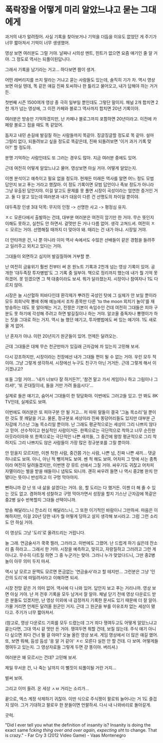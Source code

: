 # 폭락장을 어떻게 미리 알았느냐고 묻는 그대에게
 
과거의 내가 알려줬어. 사실 기록을 찾아보거나 기억을 더듬을 이유도 없었던 게 주기가 너무 짧아져서 기억이 너무 생생했어.
 
영상 보면 여러분도 그럴 거야. 날짜나 시의성 멘트, 힌트가 없으면 요즘 얘기인 줄 알 거야. 그 정도로 역사는 되풀이된답니다.
 
그래서 기록을 남기라는 거고... 하다보면 짬이 생겨. 
 
어떤 레버리지를 쓰지 말라는 거냐고 묻는 사람들도 있는데, 솔직히 기가 차. 역시 영상 보면 아실 텐데, 똑 같은 얘길 진짜 토씨하나 한 틀리고 물어오고, 내가 답해야 하는 거거든.
 
첫번째 시즌 1500여개 영상 중 극히 일부일 뿐인데도 그렇단 말이지. 채널 2개 합치면 2천 개가 넘는 영상에, 그 이전 카페와 블로그 역사까지 합치면 20년 기록이야. 
 
여러분은 방송만 기억하겠지만, 난 카페나 블로그까지 포함하면 20년이라고. 이전에 카페랑 블로그 접을 때도 똑 같았어.
 
돕자고 내민 손길에 발길질 하는 사람들까지 똑같아. 징글징글할 정도로 똑 같아. 설마 그럴리 없다, 되돌려보고 싶을 정도로 똑같은데, 진짜 되돌려보면 '이거 과거 기록 맞아?' 할 정도야.
 
분명 기억하는 사람인데도 또 그러는 경우도 많아. 지금 여러분 중에도 있어. 
 
근데 여전히 어떻게 알았느냐고 물어. 영상보면 아실 거야. 어떻게 알았는지.
 
이젠 분석이고 예측이고 필요 없을 정도야. 현재든 미래든 역사를 알면 어느 정도 모범 답안지 보고 푸는 거라고 했잖아. 이 정도 기록이면 모범 답안이나 족보 정도가 아니라 그냥 유출된 답안지야. 이걸 알고도 문제를 못 풀면 시장이 곡성이라는 엄연한 증거인 거고. 둘 다 알고 있는데 여러분과 내가 대응이 다른 건 선명도의 차이일 뿐이야. 
 
대두족장 인생 3대 덕목: 무지의 인정 -> 선명한 사고 -> 평정심 유지.
 
ㅈㄷ 모른다에서 출발하는 건데, 대부분 여러분은 여전히 암기만 한 거야. 무슨 뜻인지 이해도 못하고, 실천도 안 하면서. 겉멋만 든 거나 다름 없어. 생각 고쳐드셔. 여전히 ㅈㄷ 모르는 거야. 선명해질 때까지 더 맞아야 돼. 때리는 건 내가 아냐. 시장일 거야.
 
더 안타까운 건, 나 뿐 아니라 이미 역사 속에서도 수많은 선배들이 같은 경험을 들려주고 일러주고 외치고 있다는 거야.
 
그대들이 외면하고 심지어 발길질하며 거부할 뿐.
 
난 여전히 금융위기 훨씬 전부터 써 온 원노트 기록과 2천개 넘는 영상 기록이 있어. 공개한 '대두족장 투자병법'도 그 기록 중 일부야. 책으로 정리까지 했는데 내가 뭘 기억 못 하겠어. 못 믿겠으면 그 책 대충이라도 보셔. 뭐가 달라졌는지. 시장이나 참여자나 1도 다르지 않아. 
 
시장은 늘 시산혈하 피바다인데 환각제가 뿌려진 곡성인 탓에 그 실체가 안 보일 뿐이라 모두 희희낙락 뽕에 취해 예능에서 조차 종목만 다른 'to the moon 외치기 놀이'를 재방송하는 데도 못 알아채는 거고, 전쟁은 기본이 속임수인 건데 여전히 그대들은 피아 구분도 못 하기에 각성해 주려고 하면 발길질이나 하는 거야. 알코올 중독자나 뽕쟁이가 하는 짓을 그대로 하는 거지. 역시 늘 했던 얘기고, 투자병법에도 써 있는 얘기야. 1도 새로울 게 없어.
 
난 혼자가 아냐. 이런 20년지기 원군들이 있어. 언제든 달려오는.
 
근데 그대들은 대체 무슨 천군만마가 있길래 근자감에 차 있는지 고민해 보셔.
 
다시 강조하지만, 시장이라는 전장에선 내가 그대들 편이 될 수 없는 거야. 우린 모두 적이야. 그냥 그렇게 생각하셔. 시장에선 누구도 친구가 아닌 거거든. 근데 그렇게 해서 이기겠냐고?
 
또들 그럴 거야... '내가 너보다 잘 하거든?!', '참견 말고 가서 게임이나 하고 그림이나 그리셔!', '또 꼰대질이네, 들을 거만 가려 들읍시다'...
 
실제로 들은 얘기고, 숨어서 그대들이 한 뒷담화야. 이번에도 그러고들 있고. 안 봐도 8K TV인데, 실제로도 보여.
 
이번에도 여러분은 또 피아구분 안 될 거고... 저 따위 말들이 결국 '그놈 목소리'일 뿐이란 것도 못 깨달을 거고. 물론, 정규분포 세상이라 진짜 똥덩어리들도 있지만 대부분 근자감에 기스난 그놈 목소리일 뿐이야. 난 그래도 평균적으로는 세상이 그리 나쁘지 않다고 믿어. 산수적이고 현실적인 사람이거든. 한쪽으로는 극단적으로 착하고 너무 순진한 아웃라이아와 또 한쪽으로는 극단적인 나쁜 새끼들, 그 중간에 왕창 평균적으로 그리 착하지도 그리 나쁘지도 않은 사람들이 가장 많은 정규분포를 그릴 뿐이야.
 
안 믿을지 모르지만, 이젠 착한 사람, 중간쯤 가는 사람, 나쁜 넘, 진짜 나쁜 새끼... 댓글 하나로도 보여. 아니, 아닌 척 뺑끼쳐도 보여. 쎈 척 해도 보여. 어차피 그 맛에 사는 종특이라 여전히 달려들겠지만, 이번엔 걍 뮤트 선에서 그칠 거야. 싸우기도 귀찮고 어차피 자멸이라는 벌을 받을 애들이니 냅둬도 되니까. 괜히 싸우려 들면 나 역시 중2병 완치 안 됐다는 뜻이니 반성하고 이 구멍 막아야지. 
 
뻔하니까 걍 난 또 내 삶을 살겠다는 거야. 응, 할 도리는 다 했거든. 이젠 더 해 줄 수 있는 것도 없고. 겸허하게 성찰하고 구멍 막아가면서 성장을 할지 기스난 근자감에 똑같은 중2병 실수 반복할지 그대들 선택이니까.
 
방송 해달라느니 잔소리 더 해달라느니, 그 또한 이기적인 바람이니 그만하셔. 마음은 이해하지만, 이걸 20년 당한 내가 뭘 어떻게 당하고 살지 생각해 보시라고. 그럼 그런 소리도 안 하실 거야. 
 
이 영상도 그냥 '도리'로 올려드리는 거랍니다. 
 
늘 그래. 연금술사가 쿡쿡 찔러, 그러라고. 이번에도 그랬어. 난 드럽게 하기 싫은데 잔소리 좀 하라고... 그래서 한 거야. 시장을 예측하고, 맞히고, 자랑질하고 그러려고 그런 게 아니고. 무수히 다트질 하면 그 중 누군가는 맞아. 그러니 누가 맞았다드니, 그딴 중2병 놀이 아무 의미 두지 마셔.
 
역시 날 모르고 문맥도 모르면 뜬금없는 '연금술사'라고 할 테지만... 그런분은 그냥 '인간의 도리'에 떠밀려서라고 이해하면 되셔.
 
시장 전망 같은 거 의미 없어. 역사에 다 나와 있어. 답안지 보고 푸는 거리나까. 영상 보면 아실 거야. 난 저 전후 기록을 모두 남겨서 잘 알아. 채널 닫기 전에 영상 다운로드 받은 분들도 있겠지만, 난 영상 이외에 내 감정까지 기록한 문서도 있기 때문에 더 잘 알아. 가물 거리면 언제든 달려올 원군인 거지. 근데 그 원군을 부를 이유조차 없는 세상이 됐다고. 주기가 너무 짧아져서.
 
(참고로, 영상 다운로드 기회를 모두 드렸는데 그거 죄다 쟁여두고도 어떻게 알았느냐고 묻는다면, 그대 역시 겉 멋만 든 거야. 쟁여두면 뭐할 건데, 보질 않는데. 주식 얘기 아니다 싶으면 죄다 건너 뛸 걸 아마? 오늘 올린 영상 보셔. 게임 영상에서 더 많은 얘길 했어. 또, 보면 뭐해, 듬성 듬성 '응 알 거 같아' ㅈㄷ 모른다 실천 안 할 건데. 다 보여. 어떻게들 쟁여두고 있는지. 그 영상자료들 그렇게 두면 걍 똥이야. 버리셔.)
 
여러분은 왜 모르시는 건데? 고민해 보셔. 
 
제일 무서운 건, 나 죽는 날까지 이 뻘짓이 되풀이될 거란 거지...
 
벌써 보여. 
 
그리고 이미 들려. 온 세상 ㅅㅂ 거리는 소리가...
 
끝으로, 엑스 계정 삭제하기 귀찮아. 이딴 식으로 주식쟁이 팔로워 늘어나는 거 1도 즐겁지 않아. 그거 기대하고 팔로우 한 분들이면 언팔하셔. 다시 내 나와바리로 돌아갈게. 
 
굿럭.
 
"Did I ever tell you what the definition of insanity is? Insanity is doing the exact same f*cking thing over and over again, expecting sh*t to change. That is crazy." - Far Cry 3 (2012 Video Game) - Vaas Montenegro
